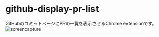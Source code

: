 # github-display-pr-list
GitHubのコミットページにPRの一覧を表示させるChrome extensionです。
![screencapture](https://user-images.githubusercontent.com/36739071/107116373-10324a80-68b6-11eb-9446-22701adac839.png)
